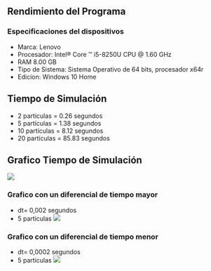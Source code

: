 ## Rendimiento del Programa
### Especificaciones del dispositivos
- Marca: Lenovo
- Procesador: Intel® Core ™  i5-8250U CPU @ 1.60 GHz
- RAM 8.00 GB
- Tipo de Sistema: Sistema Operativo de 64 bits, procesador x64r
- Edicion: Windows 10 Home
## Tiempo de Simulación
-	2 partículas = 0.26 segundos
-	5 partículas = 1.38 segundos
-	10 partículas = 8.12 segundos
-	20 partículas  = 85.83 segundos

## Grafico Tiempo de Simulación
![]( https://github.com/nicolasilvac/MCOC-Proyecto-2/blob/master/%5BEntrega%204%5D/%5BTomás%20Arteaga%5D/Tiempo_de_simulacion.PNG)


### Grafico con un diferencial de tiempo mayor 
- dt= 0,002 segundos
- 5 particulas
![](https://github.com/nicolasilvac/MCOC-Proyecto-2/blob/master/%5BEntrega%204%5D/%5BTomás%20Arteaga%5D/diferencial_Tiempo_Mayor.PNG)

### Grafico con un diferencial de tiempo menor 
- dt= 0,0002 segundos
- 5 particulas
![](https://github.com/nicolasilvac/MCOC-Proyecto-2/blob/master/%5BEntrega%204%5D/%5BTomás%20Arteaga%5D/diferencial_Tiempo_Menor.PNG)
